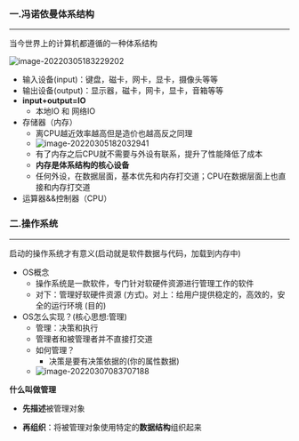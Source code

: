 ###  一.冯诺依曼体系结构

---

 当今世界上的计算机都遵循的一种体系结构

![image-20220305183229202](C:\Users\yangyr0206\AppData\Roaming\Typora\typora-user-images\image-20220305183229202.png)

* 输入设备(input)：键盘，磁卡，网卡，显卡，摄像头等等
* 输出设备(output)：显示器，磁卡，网卡，显卡，音箱等等
* **input+output=IO**
  * 本地IO  和  网络IO
* 存储器（内存）
  * 离CPU越近效率越高但是造价也越高反之同理
  * ![image-20220305182032941](C:\Users\yangyr0206\AppData\Roaming\Typora\typora-user-images\image-20220305182032941.png)
  * 有了内存之后CPU就不需要与外设有联系，提升了性能降低了成本
  * **内存是体系结构的核心设备**
  * 任何外设，在数据层面，基本优先和内存打交道；CPU在数据层面上也直接和内存打交道
* 运算器&&控制器（CPU）

### 二.操作系统

---

启动的操作系统才有意义(启动就是软件数据与代码，加载到内存中)

* OS概念
  * 操作系统是一款软件，专门针对软硬件资源进行管理工作的软件
  * 对下：管理好软硬件资源 (方式)。对上：给用户提供稳定的，高效的，安全的运行环境 (目的)
* OS怎么实现？(核心思想:管理)
  * 管理：决策和执行
  * 管理者和被管理者并不直接打交道
  * 如何管理？
    * 决策是要有决策依据的(你的属性数据)
  * ![image-20220307083707188](C:\Users\yangyr0206\AppData\Roaming\Typora\typora-user-images\image-20220307083707188.png)

**什么叫做管理**

* **先描述**被管理对象

* **再组织**：将被管理对象使用特定的**数据结构**组织起来
